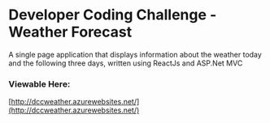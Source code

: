 # Developer Coding Challenge - Weather Forecast

A single page application that displays information about the weather today and the following three days, written using ReactJs and ASP.Net MVC

### Viewable Here:
[http://dccweather.azurewebsites.net/](http://dccweather.azurewebsites.net/)
